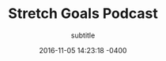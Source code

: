 ---
layout: post
title:  Stretch Goals Podcast
episode: 5
subtitle: subtitle
description: Lorem ipsum dolor sit amet, consectetur adipisicing elit, sed do.
date:   2016-11-05 14:23:18 -0400
image: headshot-3.jpg
categories: podcast
---